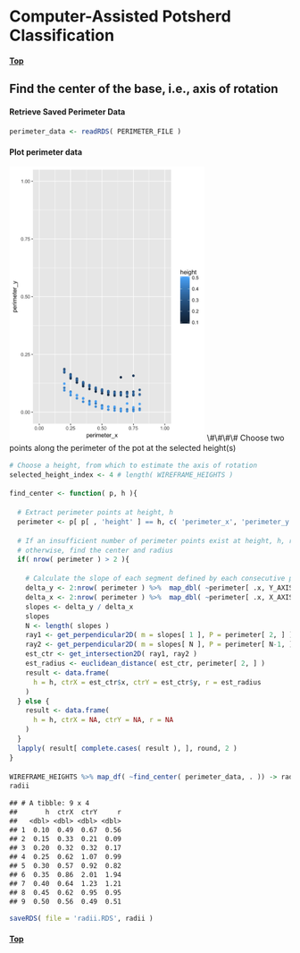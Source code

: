 
# Computer-Assisted Potsherd Classification

#### [Top](../README.md)

Find the center of the base, i.e., axis of rotation
---------------------------------------------------

#### Retrieve Saved Perimeter Data

``` r
perimeter_data <- readRDS( PERIMETER_FILE )
```

#### Plot perimeter data

<img src="./images/perimeter_data.png" width="350" >
\#\#\#\# Choose two points along the perimeter of the pot at the selected height(s)

``` r
# Choose a height, from which to estimate the axis of rotation
selected_height_index <- 4 # length( WIREFRAME_HEIGHTS )

find_center <- function( p, h ){

  # Extract perimeter points at height, h
  perimeter <- p[ p[ , 'height' ] == h, c( 'perimeter_x', 'perimeter_y' ) ]
  
  # If an insufficient number of perimeter points exist at height, h, return result unknown,
  # otherwise, find the center and radius
  if( nrow( perimeter ) > 2 ){
  
    # Calculate the slope of each segment defined by each consecutive pair of perimeter points
    delta_y <- 2:nrow( perimeter ) %>%  map_dbl( ~perimeter[ .x, Y_AXIS ] - perimeter[ .x-1, Y_AXIS ] )
    delta_x <- 2:nrow( perimeter ) %>%  map_dbl( ~perimeter[ .x, X_AXIS ] - perimeter[ .x-1, X_AXIS ] )
    slopes <- delta_y / delta_x
    slopes
    N <- length( slopes )
    ray1 <- get_perpendicular2D( m = slopes[ 1 ], P = perimeter[ 2, ] )
    ray2 <- get_perpendicular2D( m = slopes[ N ], P = perimeter[ N-1, ] )
    est_ctr <- get_intersection2D( ray1, ray2 )
    est_radius <- euclidean_distance( est_ctr, perimeter[ 2, ] )
    result <- data.frame(
      h = h, ctrX = est_ctr$x, ctrY = est_ctr$y, r = est_radius
    )
  } else {
    result <- data.frame(
      h = h, ctrX = NA, ctrY = NA, r = NA
    )
  }
  lapply( result[ complete.cases( result ), ], round, 2 )
}

WIREFRAME_HEIGHTS %>% map_df( ~find_center( perimeter_data, . )) -> radii
radii
```

    ## # A tibble: 9 x 4
    ##       h  ctrX  ctrY     r
    ##   <dbl> <dbl> <dbl> <dbl>
    ## 1  0.10  0.49  0.67  0.56
    ## 2  0.15  0.33  0.21  0.09
    ## 3  0.20  0.32  0.32  0.17
    ## 4  0.25  0.62  1.07  0.99
    ## 5  0.30  0.57  0.92  0.82
    ## 6  0.35  0.86  2.01  1.94
    ## 7  0.40  0.64  1.23  1.21
    ## 8  0.45  0.62  0.95  0.95
    ## 9  0.50  0.56  0.49  0.51

``` r
saveRDS( file = 'radii.RDS', radii )
```

#### [Top](../README.md)
